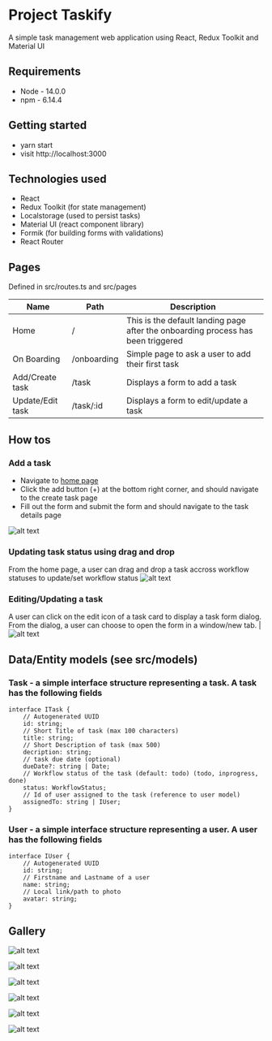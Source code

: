 # Project Taskify

A simple task management web application using React, Redux Toolkit and Material UI

## Requirements

- Node - 14.0.0
- npm - 6.14.4

## Getting started

- yarn start
- visit http://localhost:3000

## Technologies used

- React
- Redux Toolkit (for state management)
- Localstorage (used to persist tasks)
- Material UI (react component library)
- Formik (for building forms with validations)
- React Router

## Pages

Defined in src/routes.ts and src/pages

| Name             | Path        | Description                                                                      |
| ---------------- | ----------- | -------------------------------------------------------------------------------- |
| Home             | /           | This is the default landing page after the onboarding process has been triggered |
| On Boarding      | /onboarding | Simple page to ask a user to add their first task                                |
| Add/Create task  | /task       | Displays a form to add a task                                                    |
| Update/Edit task | /task/:id   | Displays a form to edit/update a task 

## How tos
### Add a task
- Navigate to [home page](http://localhost:3000) 
- Click the add button (+) at the bottom right corner, and should navigate to the create task page
- Fill out the form and submit the form and should navigate to the task details page

![alt text](./gallery/add-task.gif "Create task")


### Updating task status using drag and drop
From the home page, a user can drag and drop a task accross workflow statuses to update/set workflow status
![alt text](./gallery/dnd-tasks.gif "Logo Title Text 1")

### Editing/Updating a task
A user can click on the edit icon of a task card to display a task form dialog. From the dialog, a user can choose to open the form in a window/new tab.
                                           |
![alt text](./gallery/edit-update.gif "Update/Edit task")

## Data/Entity models (see src/models)

### Task - a simple interface structure representing a task. A task has the following fields

```
interface ITask {
    // Autogenerated UUID
    id: string;
    // Short Title of task (max 100 characters)
    title: string;
    // Short Description of task (max 500)
    decription: string;
    // task due date (optional)
    dueDate?: string | Date;
    // Workflow status of the task (default: todo) (todo, inprogress, done)
    status: WorkflowStatus;
    // Id of user assigned to the task (reference to user model)
    assignedTo: string | IUser;
}
```

### User - a simple interface structure representing a user. A user has the following fields

```
interface IUser {
    // Autogenerated UUID
    id: string;
    // Firstname and Lastname of a user
    name: string;
    // Local link/path to photo
    avatar: string;
}
```

## Gallery
![alt text](./gallery/onboarding.png "On Boarding Page")

![alt text](./gallery/home.png "Home Page")

![alt text](./gallery/home-task-details.png "Task details in a dialog")

![alt text](./gallery/create-task.png "Create/Add Task Page")

![alt text](./gallery/task-details.png "Edit/Update Task Page")

![alt text](./gallery/dnd-tasks.gif "Logo Title Text 1")

